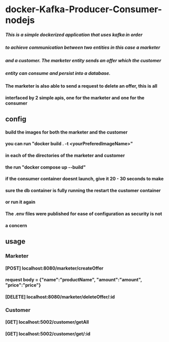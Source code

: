 # docker-Kafka-Producer-Consumer-nodejs

##### This is a simple dockerized application that uses kafka in order

##### to achieve communication between two entities in this case a marketer

##### and a customer. The marketer entity sends an offer which the customer

##### entity can consume and persist into a database.

#### The marketer is also able to send a request to delete an offer, this is all

#### interfaced by 2 simple apis, one for the marketer and one for the consumer

## config

#### build the images for both the marketer and the customer

#### you can run "docker build . -t \<yourPreferedImageName\>"

#### in each of the directories of the marketer and customer

#### the run "docker compose up --build"

#### if the consumer container doesnt launch, give it 20 - 30 seconds to make

#### sure the db container is fully running the restart the customer container

#### or run it again

#### The .env files were published for ease of configuration as security is not

#### a concern

## usage

### Marketer

#### [POST] localhost:8080/marketer/createOffer

#### request body = {"name":"productName", "amount":"amount", "price":"price"}

#### [DELETE] localhost:8080/marketer/deleteOffer/:id

### Customer

#### [GET] localhost:5002/customer/getAll

#### [GET] localhost:5002/customer/get/:id
